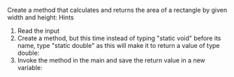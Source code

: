 Create a method that calculates and returns the area of a rectangle by given width and height:
Hints
1. Read the input
2. Create a method, but this time instead of typing "static void" before its name, type "static double" as this
will make it to return a value of type double:
3. Invoke the method in the main and save the return value in a new variable:
